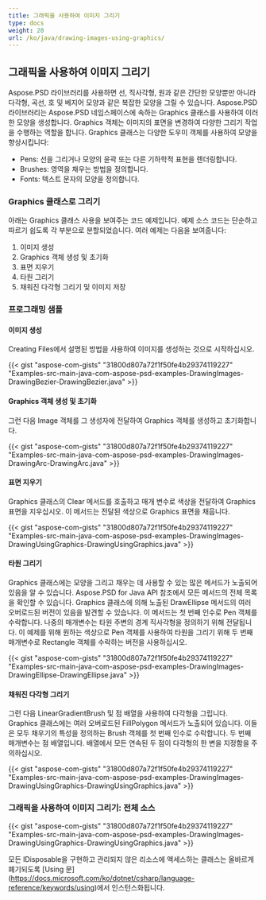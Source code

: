 ```yaml
---
title: 그래픽을 사용하여 이미지 그리기
type: docs
weight: 20
url: /ko/java/drawing-images-using-graphics/
---
```


## **그래픽을 사용하여 이미지 그리기**

Aspose.PSD 라이브러리를 사용하면 선, 직사각형, 원과 같은 간단한 모양뿐만 아니라 다각형, 곡선, 호 및 베지어 모양과 같은 복잡한 모양을 그릴 수 있습니다. Aspose.PSD 라이브러리는 Aspose.PSD 네임스페이스에 속하는 Graphics 클래스를 사용하여 이러한 모양을 생성합니다. Graphics 객체는 이미지의 표면을 변경하여 다양한 그리기 작업을 수행하는 역할을 합니다. Graphics 클래스는 다양한 도우미 객체를 사용하여 모양을 향상시킵니다:

- Pens: 선을 그리거나 모양의 윤곽 또는 다른 기하학적 표현을 렌더링합니다.
- Brushes: 영역을 채우는 방법을 정의합니다.
- Fonts: 텍스트 문자의 모양을 정의합니다.

### **Graphics 클래스로 그리기**

아래는 Graphics 클래스 사용을 보여주는 코드 예제입니다. 예제 소스 코드는 단순하고 따르기 쉽도록 각 부분으로 분할되었습니다. 여러 예제는 다음을 보여줍니다:

1. 이미지 생성
1. Graphics 객체 생성 및 초기화
1. 표면 지우기
1. 타원 그리기
1. 채워진 다각형 그리기 및 이미지 저장

### **프로그래밍 샘플**

#### **이미지 생성**

Creating Files에서 설명된 방법을 사용하여 이미지를 생성하는 것으로 시작하십시오.

{{< gist "aspose-com-gists" "31800d807a72f1f50fe4b29374119227" "Examples-src-main-java-com-aspose-psd-examples-DrawingImages-DrawingBezier-DrawingBezier.java" >}}

#### **Graphics 객체 생성 및 초기화**

그런 다음 Image 객체를 그 생성자에 전달하여 Graphics 객체를 생성하고 초기화합니다.

{{< gist "aspose-com-gists" "31800d807a72f1f50fe4b29374119227" "Examples-src-main-java-com-aspose-psd-examples-DrawingImages-DrawingArc-DrawingArc.java" >}}

#### **표면 지우기**

Graphics 클래스의 Clear 메서드를 호출하고 매개 변수로 색상을 전달하여 Graphics 표면을 지우십시오. 이 메서드는 전달된 색상으로 Graphics 표면을 채웁니다.

{{< gist "aspose-com-gists" "31800d807a72f1f50fe4b29374119227" "Examples-src-main-java-com-aspose-psd-examples-DrawingImages-DrawingUsingGraphics-DrawingUsingGraphics.java" >}}

#### **타원 그리기**

Graphics 클래스에는 모양을 그리고 채우는 데 사용할 수 있는 많은 메서드가 노출되어 있음을 알 수 있습니다. Aspose.PSD for Java API 참조에서 모든 메서드의 전체 목록을 확인할 수 있습니다. Graphics 클래스에 의해 노출된 DrawEllipse 메서드의 여러 오버로드된 버전이 있음을 발견할 수 있습니다. 이 메서드는 첫 번째 인수로 Pen 객체를 수락합니다. 나중의 매개변수는 타원 주변의 경계 직사각형을 정의하기 위해 전달됩니다. 이 예제를 위해 원하는 색상으로 Pen 객체를 사용하여 타원을 그리기 위해 두 번째 매개변수로 Rectangle 객체를 수락하는 버전을 사용하십시오.

{{< gist "aspose-com-gists" "31800d807a72f1f50fe4b29374119227" "Examples-src-main-java-com-aspose-psd-examples-DrawingImages-DrawingEllipse-DrawingEllipse.java" >}}

#### **채워진 다각형 그리기**

그런 다음 LinearGradientBrush 및 점 배열을 사용하여 다각형을 그립니다. Graphics 클래스에는 여러 오버로드된 FillPolygon 메서드가 노출되어 있습니다. 이들은 모두 채우기의 특성을 정의하는 Brush 객체를 첫 번째 인수로 수락합니다. 두 번째 매개변수는 점 배열입니다. 배열에서 모든 연속된 두 점이 다각형의 한 변을 지정함을 주의하십시오.

{{< gist "aspose-com-gists" "31800d807a72f1f50fe4b29374119227" "Examples-src-main-java-com-aspose-psd-examples-DrawingImages-DrawingUsingGraphics-DrawingUsingGraphics.java" >}}

### **그래픽을 사용하여 이미지 그리기: 전체 소스**

{{< gist "aspose-com-gists" "31800d807a72f1f50fe4b29374119227" "Examples-src-main-java-com-aspose-psd-examples-DrawingImages-DrawingUsingGraphics-DrawingUsingGraphics.java" >}}

모든 IDisposable을 구현하고 관리되지 않은 리소스에 액세스하는 클래스는 올바르게 폐기되도록 [Using 문] (https://docs.microsoft.com/ko/dotnet/csharp/language-reference/keywords/using)에서 인스턴스화됩니다.

